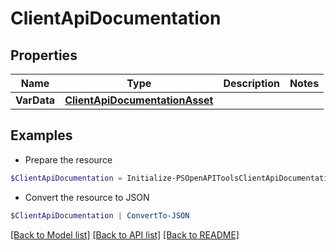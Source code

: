 # ClientApiDocumentation
## Properties

Name | Type | Description | Notes
------------ | ------------- | ------------- | -------------
**VarData** | [**ClientApiDocumentationAsset**](ClientApiDocumentationAsset.md) |  | 

## Examples

- Prepare the resource
```powershell
$ClientApiDocumentation = Initialize-PSOpenAPIToolsClientApiDocumentation  -VarData null
```

- Convert the resource to JSON
```powershell
$ClientApiDocumentation | ConvertTo-JSON
```

[[Back to Model list]](../README.md#documentation-for-models) [[Back to API list]](../README.md#documentation-for-api-endpoints) [[Back to README]](../README.md)

